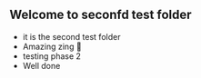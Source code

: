 ## Welcome to seconfd test folder
* it is the second test folder
* Amazing zing 🥰
* testing phase 2
* Well done